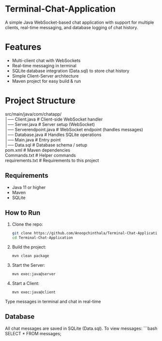 # Terminal-Chat-Application
A simple Java WebSocket-based chat application with support for multiple clients, real-time messaging, and database logging of chat history.

# Features
- Multi-client chat with WebSockets
- Real-time messaging in terminal
- SQLite database integration (Data.sql) to store chat history
- Simple Client-Server architecture
- Maven project for easy build & run

# Project Structure
src/main/java/com/chatapp/ <br>
│── Client.java           # Client-side WebSocket handler <br>
│── Server.java           # Server setup (WebSocket) <br>
│── Serverendpoint.java   # WebSocket endpoint (handles messages) <br>
│── Database.java         # Handles SQLite operations <br>
│── Main.java             # Entry point <br>
│── Data.sql              # Database schema / setup <br>
pom.xml                   # Maven dependencies <br>
Commands.txt              # Helper commands <br>
requirements.txt          # Requirements to this project <br>

## Requirements
- Java 11 or higher
- Maven
- SQLite

## How to Run

1) Clone the repo:
    ```bash 
    git clone https://github.com/Anoopchinthala/Terminal-Chat-Application.git
    cd Terminal-Chat-Application

2) Build the project:
    ```bash
    mvn clean package

3) Start the Server:
    ```bash
    mvn exec:java@server

4) Start a Client:
    ```bash
    mvn exec:java@client

Type messages in terminal and chat in real-time 

## Database

All chat messages are saved in SQLite (Data.sql).
To view messages:
    ```bash
    SELECT * FROM messages;
